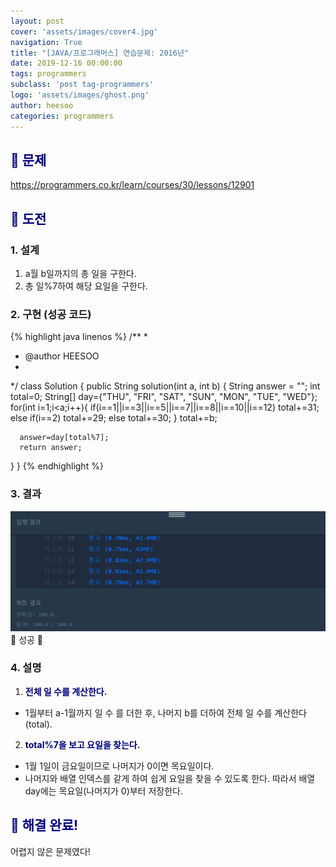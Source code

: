 ```yaml
---
layout: post
cover: 'assets/images/cover4.jpg'
navigation: True
title: "[JAVA/프로그래머스] 연습문제: 2016년"
date: 2019-12-16 00:00:00
tags: programmers
subclass: 'post tag-programmers'
logo: 'assets/images/ghost.png'
author: heesoo
categories: programmers
---
```

## <span style="color:navy">👀 문제</span>
<https://programmers.co.kr/learn/courses/30/lessons/12901>

## <span style="color:navy">👊 도전</span>

### 1. 설계
1. a월 b일까지의 총 일을 구한다.
2. 총 일%7하여 해당 요일을 구한다.

### 2. 구현 (성공 코드)
{% highlight java linenos %}
/**
 *
 * @author HEESOO
 *
 */
 class Solution {
  public String solution(int a, int b) {
      String answer = "";
      int total=0;
      String[] day={"THU", "FRI", "SAT", "SUN", "MON", "TUE", "WED"};
      for(int i=1;i<a;i++){
          if(i==1||i==3||i==5||i==7||i==8||i==10||i==12) total+=31;
          else if(i==2) total+=29;
          else total+=30;
      }
      total+=b;

      answer=day[total%7];
      return answer;
  }
}
 {% endhighlight %}

### 3. 결과
![실행결과](./assets/images/191216_2.PNG)
🤟 성공 🤟

### 4. 설명
1. **<span style="color:navy">전체 일 수를 계산한다.</span>**
- 1월부터 a-1월까지 일 수 를 더한 후, 나머지 b를 더하여 전체 일 수를 계산한다(total).
2. **<span style="color:navy">total%7을 보고 요일을 찾는다.</span>**
- 1월 1일이 금요일이므로 나머지가 0이면 목요일이다.
- 나머지와 배열 인덱스를 같게 하여 쉽게 요일을 찾을 수 있도록 한다. 따라서 배열 day에는 목요일(나머지가 0)부터 저장한다.

## <span style="color:navy">👏 해결 완료!</span>
어렵지 않은 문제였다!

